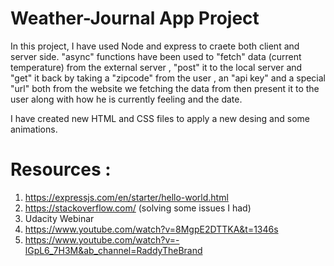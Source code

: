 # Weather-Journal App Project

In this project, I have  used Node and express to craete both client and server side. "async" functions have been used to "fetch" data (current temperature) from the external server , "post" it to the local server and "get" it back by taking a "zipcode" from the user , an "api key" and a special "url" both from the website we fetching the data from then present it to the user along with how he is currently feeling and the date.

I have created  new HTML and CSS files to apply a new desing and some animations.



# Resources : 
1. https://expressjs.com/en/starter/hello-world.html
2. https://stackoverflow.com/ (solving some issues I had)
3. Udacity Webinar 
4. https://www.youtube.com/watch?v=8MgpE2DTTKA&t=1346s
5. https://www.youtube.com/watch?v=-lGpL6_7H3M&ab_channel=RaddyTheBrand
